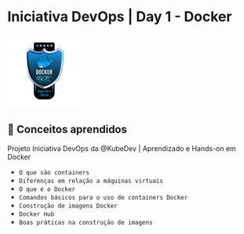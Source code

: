 # Iniciativa DevOps | Day 1 - Docker

<img src="images/IniciativaDevOps-Badger-Docker.png" width="150">


## :brain: Conceitos aprendidos
Projeto Iniciativa DevOps da @KubeDev | Aprendizado e Hands-on em Docker

- ``O que são containers`` 
- ``Diferenças em relação a máquinas virtuais`` 
- ``O que é o Docker``
- ``Comandos básicos para o uso de containers Docker`` 
- ``Construção de imagens Docker`` 
- ``Docker Hub`` 
- ``Boas práticas na construção de imagens``
